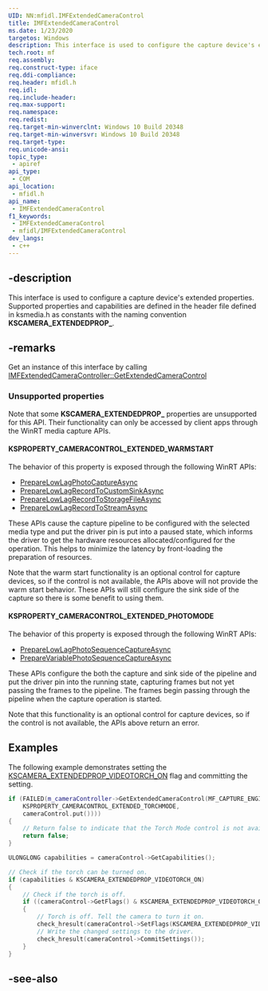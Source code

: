 ```yaml
---
UID: NN:mfidl.IMFExtendedCameraControl
title: IMFExtendedCameraControl
ms.date: 1/23/2020
targetos: Windows
description: This interface is used to configure the capture device's extended properties.
tech.root: mf
req.assembly: 
req.construct-type: iface
req.ddi-compliance: 
req.header: mfidl.h
req.idl: 
req.include-header: 
req.max-support: 
req.namespace: 
req.redist: 
req.target-min-winverclnt: Windows 10 Build 20348
req.target-min-winversvr: Windows 10 Build 20348
req.target-type: 
req.unicode-ansi: 
topic_type:
 - apiref
api_type:
 - COM
api_location:
 - mfidl.h
api_name:
 - IMFExtendedCameraControl
f1_keywords:
 - IMFExtendedCameraControl
 - mfidl/IMFExtendedCameraControl
dev_langs:
 - c++
---
```


## -description

This interface is used to configure a capture device's extended properties. Supported properties and capabilities are defined in the header file defined in ksmedia.h as constants with the naming convention **KSCAMERA_EXTENDEDPROP_**.

## -remarks

Get an instance of this interface by calling [IMFExtendedCameraController::GetExtendedCameraControl](nf-mfidl-imfextendedcameracontroller-getextendedcameracontrol.md)

### Unsupported properties

Note that some **KSCAMERA_EXTENDEDPROP_** properties are unsupported for this API. Their functionality can only be accessed by client apps through the WinRT media capture APIs.

#### KSPROPERTY_CAMERACONTROL_EXTENDED_WARMSTART

The behavior of this property is exposed through the following WinRT APIs:

- [PrepareLowLagPhotoCaptureAsync](/uwp/api/windows.media.capture.mediacapture.preparelowlagphotocaptureasync)
- [PrepareLowLagRecordToCustomSinkAsync](/uwp/api/windows.media.capture.mediacapture.preparelowlagrecordtocustomsinkasync)
- [PrepareLowLagRecordToStorageFileAsync](/uwp/api/windows.media.capture.mediacapture.preparelowlagrecordtostoragefileasync)
- [PrepareLowLagRecordToStreamAsync](/uwp/api/windows.media.capture.mediacapture.preparelowlagrecordtostreamasync)

These APIs cause the capture pipeline to be configured with the selected media type and put the driver pin is put into a paused state, which informs the driver to get the hardware resources allocated/configured for the operation.  This helps to minimize the latency by front-loading the preparation of resources. 

Note that the warm start functionality is an optional control for capture devices, so if the control is not available, the APIs above will not provide the warm start behavior. These APIs will still configure the sink side of the capture so there is some benefit to using them.

#### KSPROPERTY_CAMERACONTROL_EXTENDED_PHOTOMODE

The behavior of this property is exposed through the following WinRT APIs:

- [PrepareLowLagPhotoSequenceCaptureAsync](/uwp/api/windows.media.capture.mediacapture.preparelowlagphotosequencecaptureasync)
- [PrepareVariablePhotoSequenceCaptureAsync](/uwp/api/windows.media.capture.mediacapture.preparevariablephotosequencecaptureasync)

These APIs configure the both the capture and sink side of the pipeline and put the driver pin into the running state, capturing frames but not yet passing the frames to the pipeline.  The frames begin passing through the pipeline when the capture operation is started. 

Note that this functionality is an optional control for capture devices, so if the control is not available, the APIs above return an error.

## Examples

The following example demonstrates setting the [KSCAMERA_EXTENDEDPROP_VIDEOTORCH_ON](/windows-hardware/drivers/stream/ksproperty-cameracontrol-extended-torchmode) flag and committing the setting.

```cpp
if (FAILED(m_cameraController->GetExtendedCameraControl(MF_CAPTURE_ENGINE_MEDIASOURCE,
    KSPROPERTY_CAMERACONTROL_EXTENDED_TORCHMODE,
    cameraControl.put())))
{
    // Return false to indicate that the Torch Mode control is not available.
    return false;
}

ULONGLONG capabilities = cameraControl->GetCapabilities();

// Check if the torch can be turned on.
if (capabilities & KSCAMERA_EXTENDEDPROP_VIDEOTORCH_ON)
{
    // Check if the torch is off.
    if ((cameraControl->GetFlags() & KSCAMERA_EXTENDEDPROP_VIDEOTORCH_ON) == 0)
    {
        // Torch is off. Tell the camera to turn it on.
        check_hresult(cameraControl->SetFlags(KSCAMERA_EXTENDEDPROP_VIDEOTORCH_ON));
        // Write the changed settings to the driver.
        check_hresult(cameraControl->CommitSettings());
    }
}

```

## -see-also

